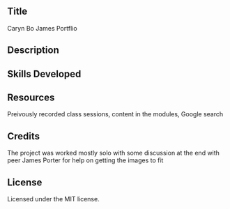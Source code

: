 ## Title
Caryn Bo James Portflio

## Description

## Skills Developed

## Resources
Preivously recorded class sessions, content in the modules, Google search

## Credits
The project was worked mostly solo with some discussion at the end with peer James Porter for help on getting the images to fit 

## License
Licensed under the MIT license.